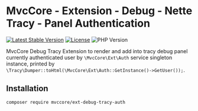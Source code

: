 # MvcCore - Extension - Debug - Nette Tracy - Panel Authentication

[![Latest Stable Version](https://img.shields.io/badge/Stable-v5.0.0-brightgreen.svg?style=plastic)](https://github.com/mvccore/ext-debug-tracy-auth/releases)
[![License](https://img.shields.io/badge/License-BSD%203-brightgreen.svg?style=plastic)](https://mvccore.github.io/docs/mvccore/5.0.0/LICENCE.md)
![PHP Version](https://img.shields.io/badge/PHP->=5.4-brightgreen.svg?style=plastic)

MvcCore Debug Tracy Extension to render and add into tracy debug panel currently authenticated user by `\MvcCore\Ext\Auth` service singleton instance, printed by `\Tracy\Dumper::toHtml(\MvcCore\Ext\Auth::GetInstance()->GetUser());`.

## Installation
```shell
composer require mvccore/ext-debug-tracy-auth
```
